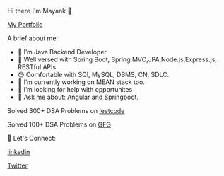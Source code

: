 Hi there  I'm Mayank 👨
<!-- 
**Mayankmishra110/Mayankmishra110** is a ✨ _special_ ✨ repository because its `README.md` (this file) appears on your GitHub profile.
 -->
[My Portfolio](https://mayankcseportfolio.netlify.app/)

A brief about me:
- 🔭 I’m Java Backend Developer
- 🔭 Well versed with Spring Boot, Spring MVC,JPA,Node.js,Express.js, RESTful APIs
- 😎 Comfortable with SQl, MySQL, DBMS, CN, SDLC.
- 🌱 I’m currently working on MEAN stack too.
- 🤔 I’m looking for help with opportunites
- 💬 Ask me about: Angular and Springboot. 

Solved 300+ DSA Problems on [leetcode](https://leetcode.com/Mayank110/)

Solved 100+ DSA Problems on [GFG](https://auth.geeksforgeeks.org/user/kmmay15/)

🔗 Let's Connect:

[linkedin](https://www.linkedin.com/in/mayankmishracse/)

[Twitter](https://twitter.com/mayankkrmishra0)
‍

